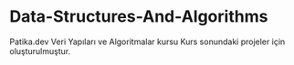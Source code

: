 # Data-Structures-And-Algorithms
Patika.dev Veri Yapıları ve Algoritmalar kursu 
Kurs sonundaki projeler için oluşturulmuştur. 
